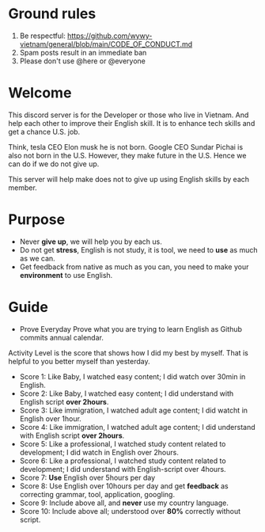 # Ground rules 
1. Be respectful: https://github.com/wywy-vietnam/general/blob/main/CODE_OF_CONDUCT.md
2. Spam posts result in an immediate ban 
3. Please don't use @here or @everyone 

# Welcome 
This discord server is for the Developer or those who live in Vietnam. 
And help each other to improve their English skill. It is to enhance tech skills and get a chance U.S. job. 

Think, tesla CEO Elon musk he is not born. Google CEO Sundar Pichai is also not born in the U.S. However, they make future in the U.S. Hence we can do if we do not give up. 

This server will help make does not to give up using English skills by each member.

# Purpose
- Never **give up**, we will help you by each us.
- Do not get **stress**, English is not study, it is tool, we need to **use** as much as we can.
- Get feedback from native as much as you can, you need to make your **environment** to use English. 

# Guide 
- Prove 
Everyday Prove what you are trying to learn English as Github commits annual calendar.

Activity Level is the score that shows how I did my best by myself. That is helpful to you better myself than yesterday.

- Score 1: Like Baby, I watched easy content; I did watch over 30min in English.
- Score 2: Like Baby, I watched easy content; I did understand with English script **over 2hours**.
- Score 3: Like immigration, I watched adult age content; I did watcht in English over 1hour.
- Score 4: Like immigration, I watched adult age content; I did understand with English script **over 2hours**.
- Score 5: Like a professional, I watched study content related to development; I did watch in English over 2hours.
- Score 6: Like a professional, I watched study content related to development; I did understand with English-script over 4hours.
- Score 7: **Use** English over 5hours per day
- Score 8: Use English over 10hours per day and get **feedback** as correcting grammar, tool, application, googling.
- Score 9: Include above all, and **never** use my country language.
- Score 10: Include above all; understood over **80%** correctly without script.
